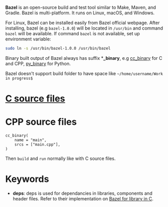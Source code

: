 **Bazel** is an open-source build and test tool similar to Make, Maven, and Gradle. Bazel is multi-platform. It runs on Linux, macOS, and Windows. 

For Linux, Bazel can be installed easily from Bazel official webpage. After installing, bazel (e.g ``bazel-1.0.0``) will be located in ``/usr/bin`` and command ``bazel`` will be available. If command ``bazel`` is not available, set up environment variable:

```sh
sudo ln -s /usr/bin/bazel-1.0.0 /usr/bin/bazel
```

Binary built output of Bazel always has suffix ***_binary**, e.g [cc_binary](https://github.com/TranPhucVinh/C/blob/master/Environment/Bazel) for C and CPP, [py_binary](https://github.com/TranPhucVinh/Python/tree/master/Introduction#bazel) for Python.

Bazel doesn't support build folder to have space like ``~/home/username/Work in progress$``

# [C source files](https://github.com/TranPhucVinh/C/tree/master/Environment/Bazel)
# CPP source files

```
cc_binary(
    name = "main",
    srcs = ["main.cpp"],
)
```

Then ``build`` and ``run`` normally like with C source files.
# Keywords
* **deps**: deps is used for dependancies in libraries, components and header files. Refer to their implementation on [Bazel for library in C](https://github.com/TranPhucVinh/C/blob/master/Environment/Bazel%20for%20library.md).
